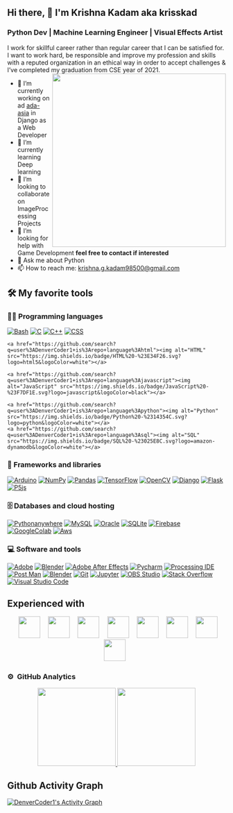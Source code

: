 
## Hi there, 👋  I'm Krishna Kadam aka krisskad
### Python Dev | Machine Learning Engineer |  Visual Effects Artist

I work for skillful career rather than regular career that I can be satisfied for. I want to work hard, be responsible and improve my profession and skills with a reputed organization in an ethical way in order to accept challenges & I’ve completed my graduation from CSE year of 2021.
<br>
<img align="right" src="https://www.inventateq.com/assets/python/small.gif" width="400px" />

- 🔭 I’m currently working on ad [ada-asia](https://devdoot.ekatta.in/) in Django as a Web Developer
- 🌱 I’m currently learning Deep learning
- 👯 I’m looking to collaborate on ImageProcessing Projects
- 🤔 I’m looking for help with Game Development __feel free to contact if interested__
- 💬 Ask me about Python
- 📫 How to reach me: [krishna.g.kadam98500@gmail.com](krishna.g.kadam98500@gmail.com)


###

## 🛠️ My favorite tools

### 👨‍💻 Programming languages

<p>
    <a href="https://github.com/search?q=user%3ADenverCoder1+is%3Arepo+language%3Abash"><img alt="Bash" src="https://img.shields.io/badge/Bash%20-%23121011.svg?logo=gnu-bash&logoColor=white"></a>
    <a href="https://github.com/search?q=user%3ADenverCoder1+is%3Arepo+language%3Ac"><img alt="C" src="https://img.shields.io/badge/C%20-%232370ED.svg?logo=c&logoColor=white"></a>
    <a href="https://github.com/search?q=user%3ADenverCoder1+is%3Arepo+language%3Acpp"><img alt="C++" src="https://img.shields.io/badge/C++%20-%2300599C.svg?logo=c%2B%2B&logoColor=white"></a>
    <a href="https://github.com/search?q=user%3ADenverCoder1+is%3Arepo+language%3Acss"><img alt="CSS" src="https://img.shields.io/badge/CSS%20-%231572B6.svg?logo=css3&logoColor=white"></a>

    <a href="https://github.com/search?q=user%3ADenverCoder1+is%3Arepo+language%3Ahtml"><img alt="HTML" src="https://img.shields.io/badge/HTML%20-%23E34F26.svg?logo=html5&logoColor=white"></a>

    <a href="https://github.com/search?q=user%3ADenverCoder1+is%3Arepo+language%3Ajavascript"><img alt="JavaScript" src="https://img.shields.io/badge/JavaScript%20-%23F7DF1E.svg?logo=javascript&logoColor=black"></a>

    <a href="https://github.com/search?q=user%3ADenverCoder1+is%3Arepo+language%3Apython"><img alt="Python" src="https://img.shields.io/badge/Python%20-%2314354C.svg?logo=python&logoColor=white"></a>
    <a href="https://github.com/search?q=user%3ADenverCoder1+is%3Arepo+language%3Asql"><img alt="SQL" src="https://img.shields.io/badge/SQL%20-%23025E8C.svg?logo=amazon-dynamodb&logoColor=white"></a>
</p>

### 🧰 Frameworks and libraries

<p>
    <a href="#"><img alt="Arduino" src="https://img.shields.io/badge/-Arduino-00979D?logo=Arduino&logoColor=white"></a>
    <a href="#"><img alt="NumPy" src="https://img.shields.io/badge/Numpy%20-%23013243.svg?logo=numpy&logoColor=white"></a>
    <a href="#"><img alt="Pandas" src="https://img.shields.io/badge/Pandas%20-%23150458.svg?logo=pandas&logoColor=white"></a>
    <a href="#"><img alt="TensorFlow" src="https://img.shields.io/badge/TensorFlow%20-%23FF6F00.svg?logo=TensorFlow&logoColor=white"></a>
    <a href="#"><img alt="OpenCV" src="https://img.shields.io/badge/OpenCV%20-%23FF6F00.svg?logo=OpenCV&logoColor=white"></a>
    <a href="#"><img alt="Django" src="https://img.shields.io/badge/Django%20-%23FF6F00.svg?logo=Django&logoColor=white"></a>
    <a href="#"><img alt="Flask" src="https://img.shields.io/badge/Flask%20-%23FF6F00.svg?logo=Flask&logoColor=white"></a>
    <a href="#"><img alt="P5js" src="https://img.shields.io/badge/P5js%20-%23FF6F00.svg?logo=P5js&logoColor=white"></a>


</p>

### 🗄️ Databases and cloud hosting

<p>
    <a href="#"><img alt="Pythonanywhere" src="https://img.shields.io/badge/Pythonanywhere%20-%23430098.svg?logo=pythonanywhere&logoColor=white"></a>
    <a href="#"><img alt="MySQL" src="https://img.shields.io/badge/MySQL-%2300f.svg?logo=mysql&logoColor=white"></a>
    <a href="#"><img alt="Oracle" src ="https://img.shields.io/badge/Oracle%20-%23F00000.svg?logo=oracle&logoColor=white"></a>
    <a href="#"><img alt="SQLite" src ="https://img.shields.io/badge/SQLite-%2307405e.svg?logo=sqlite&logoColor=white"></a>
    <a href="#"><img alt="Firebase" src ="https://img.shields.io/badge/Firebase-%2307405e.svg?logo=firebase&logoColor=white"></a>
    <a href="#"><img alt="GoogleColab" src ="https://img.shields.io/badge/GoogleColab-%2307405e.svg?logo=google-colab&logoColor=white"></a>
    <a href="#"><img alt="Aws" src ="https://img.shields.io/badge/Aws-%2307405e.svg?logo=aws&logoColor=white"></a>


</p>

### 💻 Software and tools

<p>
    <a href="#"><img alt="Adobe" src="https://img.shields.io/badge/Adobe%20-%23FF0000.svg?logo=adobe&logoColor=white"></a>
    <a href="#"><img alt="Blender" src="https://img.shields.io/badge/Blender%20-%23FF0000.svg?logo=blender&logoColor=white"></a>
    <a href="#"><img alt="Adobe After Effects" src="https://img.shields.io/badge/AdobeAfterEffects%20-%23FF0000.svg?logo=adobeaftereffects&logoColor=white"></a>
    <a href="#"><img alt="Pycharm" src="https://img.shields.io/badge/Pycharm%20-%23FF0000.svg?logo=pycharm&logoColor=white"></a>
    <a href="#"><img alt="Processing IDE" src="https://img.shields.io/badge/ProcessingIDE%20-%23FF0000.svg?logo=processingide&logoColor=white"></a>
    <a href="#"><img alt="Post Man" src="https://img.shields.io/badge/Postman%20-%23FF0000.svg?logo=postman&logoColor=white"></a>
    <a href="#"><img alt="Blender" src="https://img.shields.io/badge/Blender%20-%23FF0000.svg?logo=blender&logoColor=white"></a>
    <a href="#"><img alt="Git" src="https://img.shields.io/badge/Git%20-%23F05033.svg?logo=git&logoColor=white"></a>
    <a href="#"><img alt="Jupyter" src="https://img.shields.io/badge/Jupyter%20-%23F37626.svg?logo=Jupyter&logoColor=white"></a>
    <a href="#"><img alt="OBS Studio" src="https://img.shields.io/badge/-OBS%20Studio-302E31?logo=obs-studio&logoColor=white"></a>
    <a href="#"><img alt="Stack Overflow" src="https://img.shields.io/badge/-Stack%20Overflow-FE7A16?logo=stack-overflow&logoColor=white"></a>
    <a href="#"><img alt="Visual Studio Code" src="https://img.shields.io/badge/Visual%20Studio%20Code-0078d7.svg?logo=visual-studio-code&logoColor=white"></a>
</p>



## Experienced with 
<p align="center" >
<code> <img height="50" src="https://github.com/uannabi/-/blob/master/resource/python-icon.svg"> </code>
<code> <img height="50" src="https://github.com/uannabi/-/blob/master/resource/dj.svg"> </code>
<code> <img height="50" src="https://github.com/uannabi/-/blob/master/resource/git.svg"> </code>
<code> <img height="50" src="https://github.com/uannabi/-/blob/master/resource/linux-ar21.svg"> </code>
<code> <img height="50" src="https://github.com/uannabi/-/blob/master/resource/other/gdal-ar21.svg"> </code>
<code> <img height="50" src="https://github.com/uannabi/-/blob/master/resource/other/sqlite-ar21.svg"> </code>
<code> <img height="50" src="https://github.com/uannabi/-/blob/master/resource/other/mysql-ar21.svg"> </code>
<code> <img height="50" src="https://github.com/uannabi/-/blob/master/resource/other/postgresql-ar21.svg"> </code>
</p>


### ⚙️ &nbsp;GitHub Analytics

<p align="center">
<a href="https://github.com/krisskad">
  <img height="180em" src="https://github-readme-stats-eight-theta.vercel.app/api?username=krisskad&show_icons=true&theme=algolia&include_all_commits=true&count_private=true"/>
  <img height="180em" src="https://github-readme-stats-eight-theta.vercel.app/api/top-langs/?username=krisskad&layout=compact&langs_count=8&theme=algolia"/>
</a>
</p>

###

## Github Activity Graph

<!-- https://github.com/ashutosh00710/github-readme-activity-graph -->
<a href="https://github.com/krisskad/github-readme-activity-graph"><img alt="DenverCoder1's Activity Graph" src="https://activity-graph.herokuapp.com/graph?username=krisskad&bg_color=1F222E&color=F8D866&line=F85D7F&point=FFFFFF&hide_border=true" /></a>
